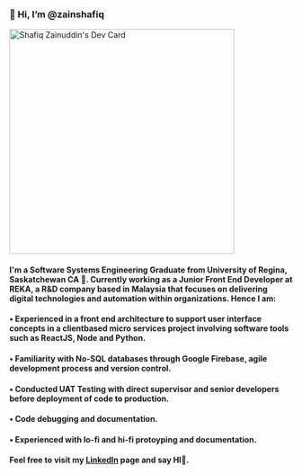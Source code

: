 ### 👋 Hi, I’m @zainshafiq

<a href="https://app.daily.dev/zainshafiq"><img style="backgroundColor:'red'; color:''blue'; " src="https://api.daily.dev/devcards/b9e6c0aa829d4a668494363a2c111e69.png?r=hdq" width="400" alt="Shafiq Zainuddin's Dev Card"/></a>

#### I'm a Software Systems Engineering Graduate from University of Regina, Saskatchewan CA 🌱. Currently working as a Junior Front End Developer at REKA, a R&D company based in Malaysia that focuses on delivering digital technologies and automation within organizations. Hence I am: 

#### • Experienced in a front end architecture to support user interface concepts in a clientbased micro services project involving software tools such as ReactJS, Node and Python.
#### • Familiarity with No-SQL databases through Google Firebase, agile development process and version control.
#### • Conducted UAT Testing with direct supervisor and senior developers before deployment of code to production.
#### • Code debugging and documentation.
#### • Experienced with lo-fi and hi-fi protoyping and documentation.

#### Feel free to visit my [LinkedIn](https://www.linkedin.com/in/ishraf-shafiq-zainuddin/) page and say HI👋.

<!---
zainshafiq/zainshafiq is a ✨ special ✨ repository because its `README.md` (this file) appears on your GitHub profile.
You can click the Preview link to take a look at your changes.
--->
